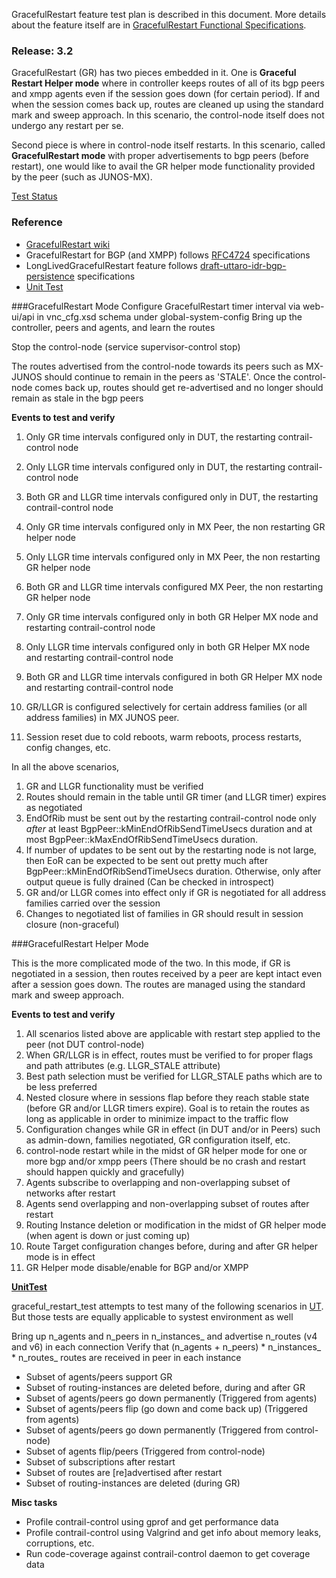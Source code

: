 GracefulRestart feature test plan is described in this document. More details about the feature itself are in [GracefulRestart Functional Specifications](https://github.com/Juniper/contrail-controller/wiki/Graceful-Restart).

### Release: 3.2

GracefulRestart (GR) has two pieces embedded in it. One is **Graceful Restart Helper mode** where in controller keeps routes of all of its bgp peers and xmpp agents even if the session goes down (for certain period). If and when the session comes back up, routes are cleaned up using the standard mark and sweep approach. In this scenario, the control-node itself does not undergo any restart per se.

Second piece is where in control-node itself restarts. In this scenario, called **GracefulRestart mode** with proper advertisements to bgp peers (before restart), one would like to avail the GR helper mode functionality provided by the peer (such as JUNOS-MX).

[Test Status](https://github.com/Juniper/contrail-test/wiki/Graceful-Restart-Test-Status)

### Reference
* [GracefulRestart wiki](https://github.com/Juniper/contrail-controller/wiki/Graceful-Restart)
* GracefulRestart for BGP (and XMPP) follows [RFC4724](https://tools.ietf.org/html/rfc4724) specifications
* LongLivedGracefulRestart feature follows [draft-uttaro-idr-bgp-persistence](https://tools.ietf.org/html/draft-uttaro-idr-bgp-persistence-03) specifications
* [Unit Test](https://github.com/Juniper/contrail-controller/blob/master/src/bgp/test/graceful_restart_test.cc#L1180)

###GracefulRestart Mode
Configure GracefulRestart timer interval via web-ui/api in vnc_cfg.xsd schema under global-system-config
Bring up the controller, peers and agents, and learn the routes

Stop the control-node (service supervisor-control stop)

The routes advertised from the control-node towards its peers such as MX-JUNOS should continue to remain in the peers as 'STALE'. Once the control-node comes back up, routes should get re-advertised and no longer should remain as stale in the bgp peers

**Events to test and verify**

1. Only GR time intervals configured only in DUT, the restarting contrail-control node
1. Only LLGR time intervals configured only in DUT, the restarting contrail-control node
1. Both GR and LLGR time intervals configured only in DUT, the restarting contrail-control node

1. Only GR time intervals configured only in MX Peer, the non restarting GR helper node
1. Only LLGR time intervals configured only in MX Peer, the non restarting GR helper node
1. Both GR and LLGR time intervals configured MX Peer, the non restarting GR helper node

1. Only GR time intervals configured only in both GR Helper MX node and restarting contrail-control node
1. Only LLGR time intervals configured only in both GR Helper MX node and restarting contrail-control node
1. Both GR and LLGR time intervals configured in both GR Helper MX node and restarting contrail-control node
1. GR/LLGR is configured selectively for certain address families (or all address families) in MX JUNOS peer.
1. Session reset due to cold reboots, warm reboots, process restarts, config changes, etc.

In all the above scenarios,

1. GR and LLGR functionality must be verified
1. Routes should remain in the table until GR timer (and LLGR timer) expires as negotiated
1. EndOfRib must be sent out by the restarting contrail-control node only _after_ at least BgpPeer::kMinEndOfRibSendTimeUsecs duration and at most BgpPeer::kMaxEndOfRibSendTimeUsecs duration.
1. If number of updates to be sent out by the restarting node is not large, then EoR can be expected to be sent out pretty much after BgpPeer::kMinEndOfRibSendTimeUsecs duration. Otherwise, only after output queue is fully drained (Can be checked in introspect)
1. GR and/or LLGR comes into effect only if GR is negotiated for all address families carried over the session
1. Changes to negotiated list of families in GR should result in session closure (non-graceful)

###GracefulRestart Helper Mode

This is the more complicated mode of the two. In this mode, if GR is negotiated in a session, then routes received by a peer are kept intact even after a session goes down. The routes are managed using the standard mark and sweep approach.

**Events to test and verify**

1. All scenarios listed above are applicable with restart step applied to the peer (not DUT control-node)
1. When GR/LLGR is in effect, routes must be verified to for proper flags and path attributes (e.g. LLGR_STALE attribute)
1. Best path selection must be verified for LLGR_STALE paths which are to be less preferred
1. Nested closure where in sessions flap before they reach stable state (before GR and/or LLGR timers expire). Goal is to retain the routes as long as applicable in order to minimize impact to the traffic flow
1. Configuration changes while GR in effect (in DUT and/or in Peers) such as admin-down, families negotiated, GR configuration itself, etc.
1. control-node restart while in the midst of GR helper mode for one or more bgp and/or xmpp peers (There should be no crash and restart should happen quickly and gracefully)
1. Agents subscribe to overlapping and non-overlapping subset of networks after restart
1. Agents send overlapping and non-overlapping subset of routes after restart
1. Routing Instance deletion or modification in the midst of GR helper mode (when agent is down or just coming up)
1. Route Target configuration changes before, during and after GR helper mode is in effect 
1. GR Helper mode disable/enable for BGP and/or XMPP

**[UnitTest](https://github.com/Juniper/contrail-controller/blob/master/src/bgp/test/graceful_restart_test.cc#L1180)**

graceful_restart_test attempts to test many of the following scenarios in [UT](https://github.com/Juniper/contrail-controller/blob/master/src/bgp/test/graceful_restart_test.cc#L970). But those tests are equally applicable to systest environment as well


Bring up n_agents and n_peers in n_instances_ and advertise n_routes (v4 and v6) in each connection
Verify that (n_agents + n_peers) * n_instances_ * n_routes_ routes are received in peer in each instance

* Subset of agents/peers support GR
* Subset of routing-instances are deleted before, during and after GR
* Subset of agents/peers go down permanently (Triggered from agents)
* Subset of agents/peers flip (go down and come back up) (Triggered from agents)
* Subset of agents/peers go down permanently (Triggered from control-node)
* Subset of agents flip/peers (Triggered from control-node)
*   Subset of subscriptions after restart
*   Subset of routes are [re]advertised after restart
*   Subset of routing-instances are deleted (during GR)

**Misc tasks**

* Profile contrail-control using gprof and get performance data
* Profile contrail-control using Valgrind and get info about memory leaks, corruptions, etc.
* Run code-coverage against contrail-control daemon to get coverage data